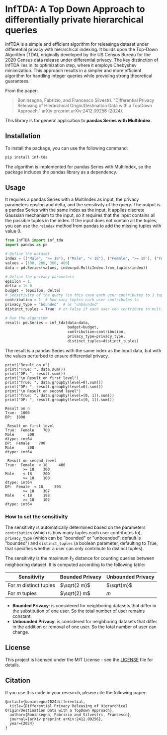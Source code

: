 # InfTDA: A Top Down Approach to differentially private hierarchical queries
InfTDA is a simple and efficient algorithm for releasinga dataset under differential privacy with 
hierarchical indexing. It builds upon the Top-Down Algorithm (TDA), originally developed by the US Census Bureau for the 2020 
Census data release under differential privacy. 
The key distinction of InfTDA lies in its optimization step, 
where it employs Chebyshev minimization. 
This approach results in a simpler and more efficient algorithm 
for handling integer queries while providing strong theoretical guarantees.

From the paper:
> Boninsegna, Fabrizio, and Francesco Silvestri. "Differential Privacy Releasing of Hierarchical Origin/Destination Data with a TopDown Approach." arXiv preprint arXiv:2412.09256 (2024).

This library is for general application to **pandas Series with MultiIndex**.
## Installation
To install the package, you can use the following command:
```bash
pip install inf-tda
```
The algorithm is implemented for pandas Series with MultiIndex, so the package includes the pandas library as a dependency.

## Usage
It requires a pandas Series with a MultiIndex as input, the privacy parameters epsilon and delta, and the sensitivity of the query. The output is a pandas Series with the same index as the input.
It applies discrete Gaussian mechanism to the input, so it requires that the input contains all the possible tuples in the index. If the input does not contain all the tuples, 
you can use the `reindex` method from pandas to add the missing tuples with value 0.
```python
from InfTDA import inf_tda
import pandas as pd

# Define the dataset
index = [("Male", ">= 18"), ("Male", "< 18"), ("Female", ">= 18"), ("Female", "< 18")]
values = [100, 200, 300, 400]
data = pd.Series(values, index=pd.MultiIndex.from_tuples(index))

# Define the privacy parameters
epsilon = 1.
delta = 1e-6
budget = (epsilon, delta)
# Sensitivity of the query (in this case each user contributes to 1 tuple)
contribution = 1  # how many tuples each user contributes to
privacy_type = "bounded"  # or "unbounded"
distinct_tuples = True  # or False if each user can contribute to multiple non-distinct tuples

# Run the algorithm
result: pd.Series = inf_tda(data=data,
                            budget=budget,
                            contribution=contribution,
                            privacy_type=privacy_type,
                            distinct_tuples=distinct_tuples)
```
The result is a pandas Series with the same index as the input data, but with the values perturbed to ensure differential privacy.
```
print("Result on n")
print("True: ", data.sum())
print("DP: ", result.sum())
print("\n Result on first level")
print("True: ", data.groupby(level=0).sum())
print("DP: ", result.groupby(level=0).sum())
print("\n Result on second level")
print("True: ", data.groupby(level=[0, 1]).sum())
print("DP: ", result.groupby(level=[0, 1]).sum())

Result on n
True:  1000
DP:  1000

 Result on first level
True:  Female    700
Male      300
dtype: int64
DP:  Female    700
Male      300
dtype: int64

 Result on second level
True:  Female  < 18     400
        >= 18    300
Male    < 18     200
        >= 18    100
dtype: int64
DP:  Female  < 18     393
        >= 18    307
Male    < 18     198
        >= 18    102
dtype: int64
```

### How to set the sensitivity
The sensitivity is automatically determined based on the parameters `contribution` (which is how many tuples each user contributes to), `privacy_type` (which can be "bounded" or "unbounded",
default is "bounded") and `distinct_tuples` (a boolean parameter, defaulting to True, that specifies whether a user can only contribute to distinct tuples).


The sensitivity is the maximum $\ell_2$ distance for counting queries between neighboring dataset. It is computed
according to the following table:

| Sensitivity             | Bounded Privacy | Unbounded Privacy |
|-------------------------|-----------------|-------------------|
| For $m$ distinct tuples | $\sqrt{2 m}$    | $\sqrt{m}$        |
| For $m$ tuples          | $\sqrt{2} m$    | $m$               |

- **Bounded Privacy**: is considered for neighboring datasets that differ in the substitution of one user. So the total number of user remains constant.
- **Unbounded Privacy**: is considered for neighboring datasets that differ in the addition or removal of one user. So the total number of user can change.

## License
This project is licensed under the MIT License - see the [LICENSE](LICENSE) file for details.

## Citation
If you use this code in your research, please cite the following paper:
```
@article{boninsegna2024differential,
  title={Differential Privacy Releasing of Hierarchical Origin/Destination Data with a TopDown Approach},
  author={Boninsegna, Fabrizio and Silvestri, Francesco},
  journal={arXiv preprint arXiv:2412.09256},
  year={2024}
}
```